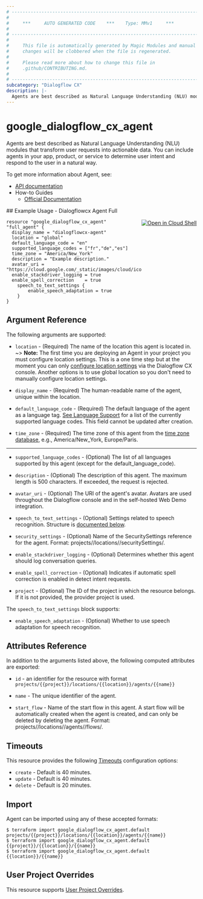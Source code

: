 ```yaml
---
# ----------------------------------------------------------------------------
#
#     ***     AUTO GENERATED CODE    ***    Type: MMv1     ***
#
# ----------------------------------------------------------------------------
#
#     This file is automatically generated by Magic Modules and manual
#     changes will be clobbered when the file is regenerated.
#
#     Please read more about how to change this file in
#     .github/CONTRIBUTING.md.
#
# ----------------------------------------------------------------------------
subcategory: "Dialogflow CX"
description: |-
  Agents are best described as Natural Language Understanding (NLU) modules that transform user requests into actionable data.
---
```


# google\_dialogflow\_cx\_agent

Agents are best described as Natural Language Understanding (NLU) modules that transform user requests into actionable data. You can include agents in your app, product, or service to determine user intent and respond to the user in a natural way.


To get more information about Agent, see:

* [API documentation](https://cloud.google.com/dialogflow/cx/docs/reference/rest/v3/projects.locations.agents)
* How-to Guides
    * [Official Documentation](https://cloud.google.com/dialogflow/cx/docs)

<div class = "oics-button" style="float: right; margin: 0 0 -15px">
  <a href="https://console.cloud.google.com/cloudshell/open?cloudshell_git_repo=https%3A%2F%2Fgithub.com%2Fterraform-google-modules%2Fdocs-examples.git&cloudshell_working_dir=dialogflowcx_agent_full&cloudshell_image=gcr.io%2Fcloudshell-images%2Fcloudshell%3Alatest&open_in_editor=main.tf&cloudshell_print=.%2Fmotd&cloudshell_tutorial=.%2Ftutorial.md" target="_blank">
    <img alt="Open in Cloud Shell" src="//gstatic.com/cloudssh/images/open-btn.svg" style="max-height: 44px; margin: 32px auto; max-width: 100%;">
  </a>
</div>
## Example Usage - Dialogflowcx Agent Full


```hcl
resource "google_dialogflow_cx_agent" "full_agent" {
  display_name = "dialogflowcx-agent"
  location = "global"
  default_language_code = "en"
  supported_language_codes = ["fr","de","es"]
  time_zone = "America/New_York"
  description = "Example description."
  avatar_uri = "https://cloud.google.com/_static/images/cloud/icons/favicons/onecloud/super_cloud.png"
  enable_stackdriver_logging = true
  enable_spell_correction    = true
	speech_to_text_settings {
		enable_speech_adaptation = true
	}
}
```

## Argument Reference

The following arguments are supported:


* `location` -
  (Required)
  The name of the location this agent is located in.
  ~> **Note:** The first time you are deploying an Agent in your project you must configure location settings.
   This is a one time step but at the moment you can only [configure location settings](https://cloud.google.com/dialogflow/cx/docs/concept/region#location-settings) via the Dialogflow CX console.
   Another options is to use global location so you don't need to manually configure location settings.

* `display_name` -
  (Required)
  The human-readable name of the agent, unique within the location.

* `default_language_code` -
  (Required)
  The default language of the agent as a language tag. [See Language Support](https://cloud.google.com/dialogflow/cx/docs/reference/language)
  for a list of the currently supported language codes. This field cannot be updated after creation.

* `time_zone` -
  (Required)
  The time zone of this agent from the [time zone database](https://www.iana.org/time-zones), e.g., America/New_York,
  Europe/Paris.


- - -


* `supported_language_codes` -
  (Optional)
  The list of all languages supported by this agent (except for the default_language_code).

* `description` -
  (Optional)
  The description of this agent. The maximum length is 500 characters. If exceeded, the request is rejected.

* `avatar_uri` -
  (Optional)
  The URI of the agent's avatar. Avatars are used throughout the Dialogflow console and in the self-hosted Web Demo integration.

* `speech_to_text_settings` -
  (Optional)
  Settings related to speech recognition.
  Structure is [documented below](#nested_speech_to_text_settings).

* `security_settings` -
  (Optional)
  Name of the SecuritySettings reference for the agent. Format: projects/<Project ID>/locations/<Location ID>/securitySettings/<Security Settings ID>.

* `enable_stackdriver_logging` -
  (Optional)
  Determines whether this agent should log conversation queries.

* `enable_spell_correction` -
  (Optional)
  Indicates if automatic spell correction is enabled in detect intent requests.

* `project` - (Optional) The ID of the project in which the resource belongs.
    If it is not provided, the provider project is used.


<a name="nested_speech_to_text_settings"></a>The `speech_to_text_settings` block supports:

* `enable_speech_adaptation` -
  (Optional)
  Whether to use speech adaptation for speech recognition.

## Attributes Reference

In addition to the arguments listed above, the following computed attributes are exported:

* `id` - an identifier for the resource with format `projects/{{project}}/locations/{{location}}/agents/{{name}}`

* `name` -
  The unique identifier of the agent.

* `start_flow` -
  Name of the start flow in this agent. A start flow will be automatically created when the agent is created, and can only be deleted by deleting the agent. Format: projects/<Project ID>/locations/<Location ID>/agents/<Agent ID>/flows/<Flow ID>.


## Timeouts

This resource provides the following
[Timeouts](https://developer.hashicorp.com/terraform/plugin/sdkv2/resources/retries-and-customizable-timeouts) configuration options:

- `create` - Default is 40 minutes.
- `update` - Default is 40 minutes.
- `delete` - Default is 20 minutes.

## Import


Agent can be imported using any of these accepted formats:

```
$ terraform import google_dialogflow_cx_agent.default projects/{{project}}/locations/{{location}}/agents/{{name}}
$ terraform import google_dialogflow_cx_agent.default {{project}}/{{location}}/{{name}}
$ terraform import google_dialogflow_cx_agent.default {{location}}/{{name}}
```

## User Project Overrides

This resource supports [User Project Overrides](https://registry.terraform.io/providers/hashicorp/google/latest/docs/guides/provider_reference#user_project_override).
